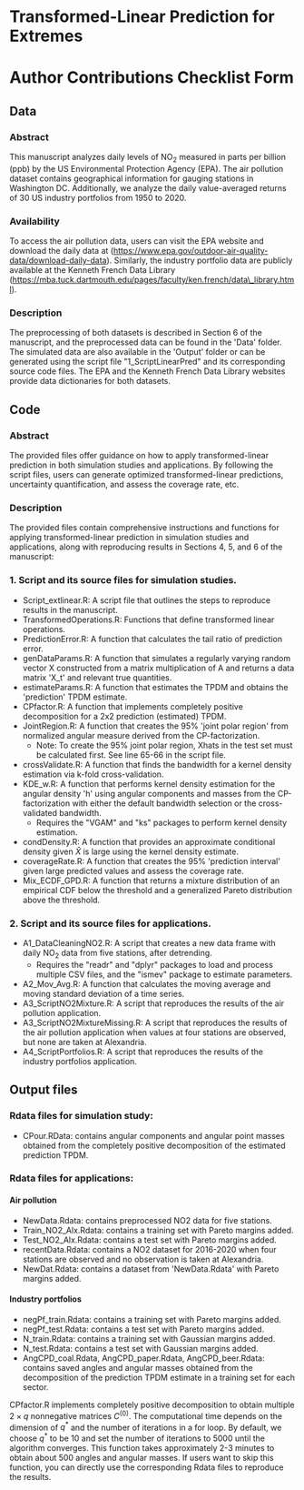 # Transformed-Linear Prediction for Extremes

# Author Contributions Checklist Form

## Data

### Abstract
This manuscript analyzes daily levels of $\text{NO}_2$ measured in parts per billion (ppb) by the US Environmental Protection Agency (EPA).
The air pollution dataset contains geographical information for gauging stations in Washington DC.
Additionally, we analyze the daily value-averaged returns of 30 US industry portfolios from 1950 to 2020.

### Availability
To access the air pollution data, users can visit the EPA website and download the daily data at (https://www.epa.gov/outdoor-air-quality-data/download-daily-data). Similarly, the industry portfolio data are publicly available at the Kenneth French Data Library (https://mba.tuck.dartmouth.edu/pages/faculty/ken.french/data\_library.html).

### Description
The preprocessing of both datasets is described in Section 6 of the manuscript, and the preprocessed data can be found in the 'Data' folder. The simulated data are also available in the 'Output' folder or can be generated using the script file "1_ScriptLinearPred" and its corresponding source code files. The EPA and the Kenneth French Data Library websites provide data dictionaries for both datasets.

## Code

### Abstract
The provided files offer guidance on how to apply transformed-linear prediction in both simulation studies and applications. By following the script files, users can generate optimized transformed-linear predictions, uncertainty quantification, and assess the coverage rate, etc.

### Description
The provided files contain comprehensive instructions and functions for applying transformed-linear prediction in simulation studies and applications, along with reproducing results in Sections 4, 5, and 6 of the manuscript:

### 1. Script and its source files for simulation studies.

* Script_extlinear.R: A script file that outlines the steps to reproduce results in the manuscript.
* TransformedOperations.R: Functions that define transformed linear operations.
* PredictionError.R: A function that calculates the tail ratio of prediction error. 
* genDataParams.R: A function that simulates a regularly varying random vector X constructed from a matrix multiplication of A and returns a data matrix 'X_t' and relevant true quantities. 
* estimateParams.R: A function that estimates the TPDM and obtains the 'prediction' TPDM estimate.
* CPfactor.R: A function that implements completely positive decomposition for a 2x2 prediction (estimated) TPDM.
* JointRegion.R: A function that creates the 95% 'joint polar region' from normalized angular measure derived from the CP-factorization.
    * Note: To create the 95% joint polar region, Xhats in the test set must be calculated first. See line 65-66 in the script file.
* crossValidate.R: A function that finds the bandwidth for a kernel density estimation via k-fold cross-validation.
* KDE_w.R: A function that performs kernel density estimation for the angular density 'h' using angular components and masses from the CP-factorization with either the default bandwidth selection or the cross-validated bandwidth. 
    * Requires the "VGAM" and "ks" packages to perform kernel density estimation.
* condDensity.R: A function that provides an approximate conditional density given $\hat{X}$ is large using the kernel density estimate.
* coverageRate.R: A function that creates the 95% 'prediction interval' given large predicted values and assess the coverage rate.
* Mix_ECDF_GPD.R: A function that returns a mixture distribution of an empirical CDF below the threshold and a generalized Pareto distribution above the threshold.

### 2. Script and its source files for applications.
* A1_DataCleaningNO2.R: A script that creates a new data frame with daily $\text{NO}_2$ data from five stations, after detrending.
    * Requires the "readr" and "dplyr" packages to load and process multiple CSV files, and the "ismev" package to estimate parameters.
* A2_Mov_Avg.R: A function that calculates the moving average and moving standard deviation of a time series.
* A3_ScriptNO2Mixture.R: A script that reproduces the results of the air pollution application.
* A3_ScriptNO2MixtureMissing.R: A script that reproduces the results of the air pollution application when values at four stations are observed, but none are taken at Alexandria.
* A4_ScriptPortfolios.R: A script that reproduces the results of the industry portfolios application.

## Output files

### Rdata files for simulation study:

* CPour.RData: contains angular components and angular point masses obtained from the completely positive decomposition of the estimated prediction TPDM.

### Rdata files for applications:

####  Air pollution

* NewData.Rdata: contains preprocessed NO2 data for five stations.
* Train_NO2_Alx.Rdata: contains a training set with Pareto margins added.
* Test_NO2_Alx.Rdata: contains a test set with Pareto margins added.
* recentData.Rdata: contains a NO2 dataset for 2016-2020 when four stations are observed and no observation is taken at Alexandria.
* NewDat.Rdata: contains a dataset from 'NewData.Rdata' with Pareto margins added.

####  Industry portfolios

* negPf_train.Rdata: contains a training set with Pareto margins added.
* negPf_test.Rdata: contains a test set with Pareto margins added.
* N_train.Rdata: contains a training set with Gaussian margins added.
* N_test.Rdata: contains a test set with Gaussian margins added.
* AngCPD_coal.Rdata, AngCPD_paper.Rdata, AngCPD_beer.Rdata: contains saved angles and angular masses obtained from the decomposition of the prediction TPDM estimate in a training set for each sector.

CPfactor.R implements completely positive decomposition to obtain multiple $2 \times q$ nonnegative matrices $C^{(0)}$. The computational time depends on the dimension of $q^{*}$ and the number of iterations in a for loop. By default, we choose $q^{*}$ to be 10 and set the number of iterations to 5000 until the algorithm converges. This function takes approximately 2-3 minutes to obtain about 500 angles and angular masses. If users want to skip this function, you can directly use the corresponding Rdata files to reproduce the results.




